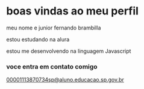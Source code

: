 # boas vindas ao meu perfil

meu nome e junior fernando brambilla

estou estudando na alura

estou me desenvolvendo na linguagem Javascript

### voce entra em contato comigo

00001113870734sp@aluno.educacao.sp.gov.br
